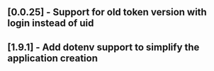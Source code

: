 ## [0.0.25] - Support for old token version with login instead of uid

## [1.9.1] - Add dotenv support to simplify the application creation